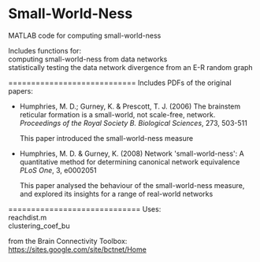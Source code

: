 Small-World-Ness
============================

MATLAB code for computing small-world-ness

Includes functions for: <br>
computing small-world-ness from data networks <br>
statistically testing the data network divergence from an E-R random graph

============================
Includes PDFs of the original papers: <br>
* Humphries, M. D.; Gurney, K. & Prescott, T. J. (2006) The brainstem reticular formation is a small-world, not scale-free, network. _Proceedings of the Royal Society B. Biological Sciences_, 273, 503-511

  This paper introduced the small-world-ness measure
* Humphries, M. D. & Gurney, K. (2008) Network 'small-world-ness': A quantitative method for determining canonical network equivalence _PLoS One_, 3, e0002051

  This paper analysed the behaviour of the small-world-ness measure, and explored its insights for a range of real-world networks

=============================
Uses: <br>
reachdist.m <br>
clustering_coef_bu

from the Brain Connectivity Toolbox: https://sites.google.com/site/bctnet/Home



